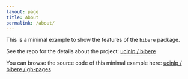 ```yaml
---
layout: page
title: About
permalink: /about/
---
```


This is a minimal example to show the features of the `bibere` package.

See the repo for the details about the project: [ucinlp / bibere](https://github.com/ucinlp/bibere)

You can browse the source code of this minimal example here: [ucinlp / bibere / gh-pages](https://github.com/ucinlp/bibere/tree/gh-pages/)
